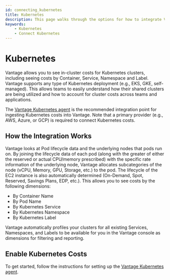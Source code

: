 ```yaml
---
id: connecting_kubernetes
title: Kubernetes
description: This page walks through the options for how to integrate Vantage with your Kubernetes clusters.
keywords:
    - Kubernetes
    - Connect Kubernetes
---
```


# Kubernetes

Vantage allows you to see in-cluster costs for Kubernetes clusters, including seeing costs by Container, Service, Namespace and Label. Vantage supports any type of Kubernetes deployment (e.g., EKS, GKE, self-managed). This allows teams to easily understand how their shared clusters are being utilized and how to account for cluster costs across teams and applications. 

The [Vantage Kubernetes agent](/kubernetes_agent) is the recommended integration point for ingesting Kubernetes costs into Vantage. Note that a primary provider (e.g., AWS, Azure, or GCP) is required to connect Kubernetes costs.

## How the Integration Works

Vantage looks at Pod lifecycle data and the underlying nodes that pods run on. By joining the lifecycle data of each pod (along with the greater of either the reserved or actual CPU/memory prescribed) with the specific rate information of the underlying node, Vantage allocates subcategories of the node (vCPU, Memory, GPU, Storage, etc.) to the pod. The lifecycle of the EC2 instance is also automatically determined (On-Demand, Spot, Reserved, Savings Plans, EDP, etc.). This allows you to see costs by the following dimensions:

- By Container Name
- By Pod Name
- By Kubernetes Service
- By Kubernetes Namespace
- By Kubernetes Label

Vantage automatically profiles your clusters for all existing Services, Namespaces, and Labels to be available for you in the Vantage console as dimensions for filtering and reporting. 

## Enable Kubernetes Costs

To get started, follow the instructions for setting up the [Vantage Kubernetes agent](/kubernetes_agent).
